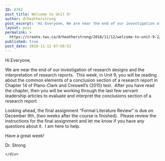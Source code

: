 ```yaml
---
ID: 6762
post_title: Welcome to Unit 9!
author: drheatherstrong
post_excerpt: 'Hi Everyone, We are near the end of our investigation of research designs and the interpretation of research reports.&nbsp; This week, in Unit 9, you will be reading about the common elements of a conclusion section of a research report in Chapter 14 of Plano-Clark and Creswell&rsquo;s (2015) text.&nbsp; After you have read the chapter, [&hellip;]'
layout: post
permalink: >
  https://create.twu.ca/drheatherstrong/2018/11/12/welcome-to-unit-9-2/
published: true
post_date: 2018-11-12 07:50:52
---
```

Hi Everyone,

We are near the end of our investigation of research designs and the interpretation of research reports.  This week, in Unit 9, you will be reading about the common elements of a conclusion section of a research report in Chapter 14 of Plano-Clark and Creswell&#8217;s (2015) text.  After you have read the chapter, then you will be working through the last few servant leadership articles to evaluate and interpret the conclusions section of a research report.

Looking ahead, the final assignment &#8220;Formal Literature Review&#8221; is due on December 9th, (two weeks after the course is finished).  Please review the instructions for the final assignment and let me know if you have any questions about it.  I am here to help.

Have a great week!

Dr. Strong

<div id="themify_builder_content-348" data-postid="348" class="themify_builder_content themify_builder_content-348 themify_builder">

    </div>

<!-- /themify_builder_content -->